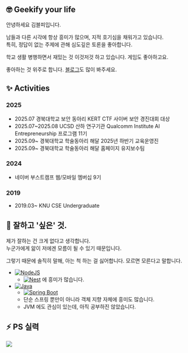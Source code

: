 

## 🤓 Geekify your life

안녕하세요 김블피입니다.

남들과 다른 시각에 항상 흥미가 많으며, 지적 호기심을 채워가고 있습니다. <br>
특히, 정답이 없는 주제에 관해 심도깊은 토론을 좋아합니다.

학교 생활 병행하면서 재밌는 것 이것저것 하고 있습니다. 게임도 좋아하고요.

좋아하는 것 위주로 합니다. [블로그](https://blog.blu3fishez.org)도 많이 봐주세요.

## ✨ Activities

### 2025

- 2025.07 경북대학교 보안 동아리 KERT CTF 사이버 보안 경진대회 대상
- 2025.07~2025.08 UCSD 산하 연구기관 Qualcomm Institute AI Entrepreneurship 프로그램 11기 
- 2025.09~ 경북대학교 학술동아리 해달 2025년 하반기 교육운영진
- 2025.09~ 경북대학교 학술동아리 해달 홈페이지 유지보수팀

### 2024

- 네이버 부스트캠프 웹/모바일 멤버십 9기

### 2019

- 2019.03~ KNU CSE Undergraduate

## 🌱 잘하고 '싶은' 것.

제가 잘하는 건 크게 없다고 생각합니다.<br>
누군가에게 앎이 저에겐 모름이 될 수 있기 때문입니다.

그렇기 때문에 솔직히 말해, 아는 척 하는 걸 싫어합니다. 모르면 모른다고 말합니다.

- [![NodeJS](https://img.shields.io/badge/Node.js-6DA55F?logo=node.js&logoColor=white)](#)
  - [![Nest](https://img.shields.io/badge/Nest.js-%23E0234E.svg?logo=nestjs&logoColor=white)](#) 에 흥미가 많습니다.
- [![Java](https://img.shields.io/badge/Java-%23ED8B00.svg?logo=openjdk&logoColor=white)](#)
  - [![Spring Boot](https://img.shields.io/badge/Spring%20Boot-6DB33F?logo=springboot&logoColor=fff)](#)
  - 단순 스프링 뿐만이 아니라 객체 지향 자체에 흥미도 많습니다.
  - JVM 에도 관심이 있는데, 아직 공부하진 않았습니다.

## ⚡ PS 실력

<img align="center" src="http://mazassumnida.wtf/api/v2/generate_badge?boj=blu3fishez">
